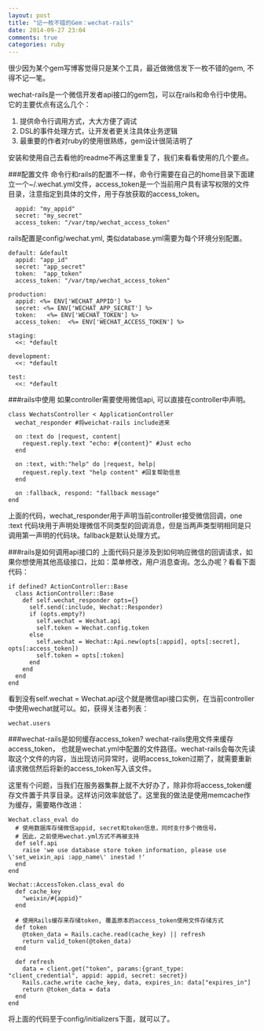 ```yaml
---
layout: post
title: "记一枚不错的Gem：wechat-rails"
date: 2014-09-27 23:04
comments: true
categories: ruby
---
```


很少因为某个gem写博客觉得只是某个工具，最近做微信发下一枚不错的gem, 不得不记一笔。

wechat-rails是一个微信开发者api接口的gem包，可以在rails和命令行中使用。它的主要优点有这么几个：

1. 提供命令行调用方式，大大方便了调试
2. DSL的事件处理方式，让开发者更关注具体业务逻辑
3. 最重要的作者对ruby的使用很熟练，gem设计很简洁明了

安装和使用自己去看他的readme不再这里重复了，我们来看看使用的几个要点。

###配置文件
命令行和rails的配置不一样，命令行需要在自己的home目录下面建立一个~/.wechat.yml文件，access_token是一个当前用户具有读写权限的文件目录，注意指定到具体的文件，用于存放获取的access_token。

```
  appid: "my_appid"
  secret: "my_secret"
  access_token: "/var/tmp/wechat_access_token"
```

rails配置是config/wechat.yml, 类似database.yml需要为每个环境分别配置。

```
default: &default
  appid: "app_id"
  secret: "app_secret"
  token:  "app_token"
  access_token: "/var/tmp/wechat_access_token"

production: 
  appid: <%= ENV['WECHAT_APPID'] %>
  secret: <%= ENV['WECHAT_APP_SECRET'] %>
  token:   <%= ENV['WECHAT_TOKEN'] %>
  access_token:  <%= ENV['WECHAT_ACCESS_TOKEN'] %>

staging: 
  <<: *default

development: 
  <<: *default

test: 
  <<: *default
```

###rails中使用
如果controller需要使用微信api, 可以直接在controller中声明。

```
class WechatsController < ApplicationController
  wechat_responder #将weichat-rails include进来

  on :text do |request, content|
    request.reply.text "echo: #{content}" #Just echo
  end

  on :text, with:"help" do |request, help|
    request.reply.text "help content" #回复帮助信息
  end

  on :fallback, respond: "fallback message"  
end
```

上面的代码，wechat_responder用于声明当前controller接受微信回调，one :text 代码块用于声明处理微信不同类型的回调消息，但是当两声类型明相同是只调用第一声明的代码块。fallback是默认处理方式。

###rails是如何调用api接口的
上面代码只是涉及到如何响应微信的回调请求，如果你想使用其他高级接口，比如：菜单修改，用户消息查询。怎么办呢？看看下面代码：

```
if defined? ActionController::Base
  class ActionController::Base
    def self.wechat_responder opts={}
      self.send(:include, Wechat::Responder)
      if (opts.empty?)
        self.wechat = Wechat.api
        self.token = Wechat.config.token
      else
        self.wechat = Wechat::Api.new(opts[:appid], opts[:secret], opts[:access_token])
        self.token = opts[:token]
      end
    end
  end
end
```
看到没有self.wechat = Wechat.api这个就是微信api接口实例，在当前controller中使用wechat就可以。如，获得关注者列表：

```
wechat.users
```

###wechat-rails是如何缓存access_token?
wechat-rails使用文件来缓存access_token， 也就是wechat.yml中配置的文件路径。wechat-rails会每次先读取这个文件的内容，当出现访问异常时，说明access_token过期了，就需要重新请求微信然后将新的access_token写入该文件。

这里有个问题，当我们在服务器集群上就不大好办了，除非你将access_token缓存文件置于共享目录。这样访问效率就低了。这里我的做法是使用memcache作为缓存，需要略作改进：

```
Wechat.class_eval do
  # 使用数据库存储微信appid, secret和token信息，同时支付多个微信号。
  # 因此，之前使用wechat.yml方式不再被支持
  def self.api
    raise 'we use database store token information, please use \'set_weixin_api :app_name\' inestad !'
  end
end

Wechat::AccessToken.class_eval do
  def cache_key
    "weixin/#{appid}"
  end

  # 使用Rails缓存来存储token, 覆盖原本的access_token使用文件存储方式
  def token
    @token_data = Rails.cache.read(cache_key) || refresh
    return valid_token(@token_data)
  end

  def refresh
    data = client.get("token", params:{grant_type: "client_credential", appid: appid, secret: secret})
    Rails.cache.write cache_key, data, expires_in: data["expires_in"]
    return @token_data = data
  end
end
```

将上面的代码至于config/initializers下面，就可以了。